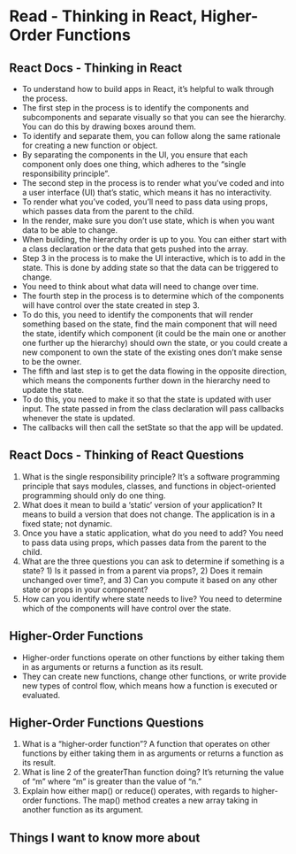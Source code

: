 # Read - Thinking in React, Higher-Order Functions

## React Docs - Thinking in React

- To understand how to build apps in React, it’s helpful to walk through the process.
- The first step in the process is to identify the components and subcomponents and separate visually so that you can see the hierarchy. You can do this by drawing boxes around them.
- To identify and separate them, you can follow along the same rationale for creating a new function or object.
- By separating the components in the UI, you ensure that each component only does one thing, which adheres to the “single responsibility principle”.
- The second step in the process is to render what you’ve coded and into a user interface (UI) that’s static, which means it has no interactivity.
- To render what you’ve coded, you’ll need to pass data using props, which passes data from the parent to the child.
- In the render, make sure you don’t use state, which is when you want data to be able to change.
- When building, the hierarchy order is up to you. You can either start with a class declaration or the data that gets pushed into the array.
- Step 3 in the process is to make the UI interactive, which is to add in the state. This is done by adding state so that the data can be triggered to change.
- You need to think about what data will need to change over time.
- The fourth step in the process is to determine which of the components will have control over the state created in step 3.
- To do this, you need to identify the components that will render something based on the state, find the main component that will need the state, identify which component (it could be the main one or another one further up the hierarchy) should own the state, or you could create a new component to own the state of the existing ones don’t make sense to be the owner.
- The fifth and last step is to get the data flowing in the opposite direction, which means the components further down in the hierarchy need to update the state.
- To do this, you need to make it so that the state is updated with user input. The state passed in from the class declaration will pass callbacks whenever the state is updated.
- The callbacks will then call the setState so that the app will be updated.

## React Docs - Thinking of React Questions

1. What is the single responsibility principle? It’s a software programming principle that says modules, classes, and functions in object-oriented programming should only do one thing.
2. What does it mean to build a ‘static’ version of your application? It means to build a version that does not change. The application is in a fixed state; not dynamic.
3. Once you have a static application, what do you need to add? You need to pass data using props, which passes data from the parent to the child.
4. What are the three questions you can ask to determine if something is a state? 1) Is it passed in from a parent via props?, 2) Does it remain unchanged over time?, and 3) Can you compute it based on any other state or props in your component?
5. How can you identify where state needs to live? You need to determine which of the components will have control over the state.

## Higher-Order Functions

- Higher-order functions operate on other functions by either taking them in as arguments or returns a function as its result.
- They can create new functions, change other functions, or write provide new types of control flow, which means how a function is executed or evaluated.

## Higher-Order Functions Questions

1. What is a “higher-order function”? A function that operates on other functions by either taking them in as arguments or returns a function as its result.
2. What is line 2 of the greaterThan function doing?  It’s returning the value of “m” where “m” is greater than the value of “n.”
3. Explain how either map() or reduce() operates, with regards to higher-order functions. The map() method creates a new array taking in another function as its argument.

## Things I want to know more about
